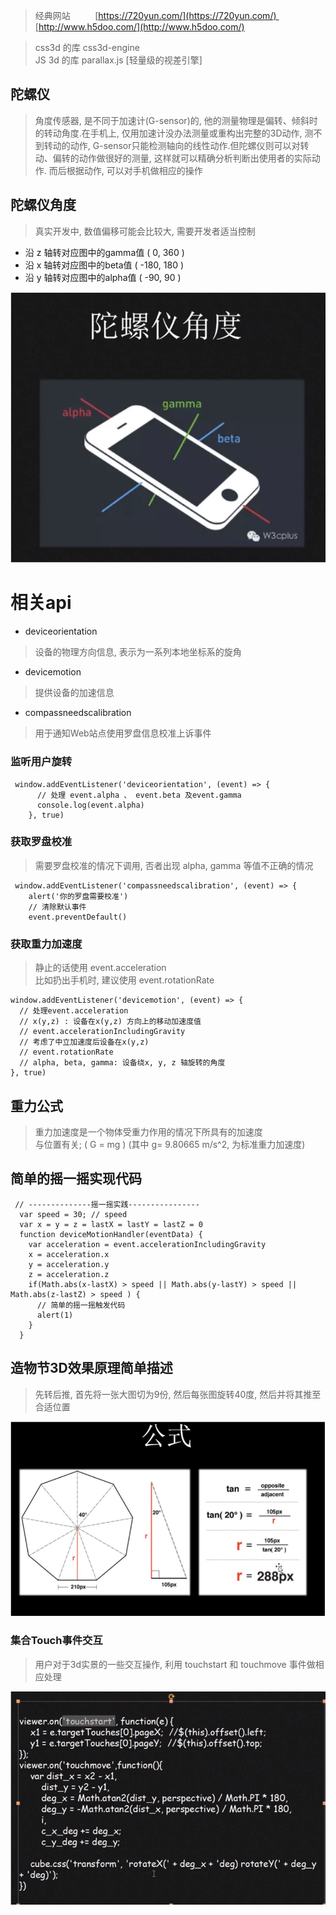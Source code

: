 >经典网站         
>[https://720yun.com/](https://720yun.com/)         
>[http://www.h5doo.com/](http://www.h5doo.com/)

>css3d 的库 css3d-engine       
>JS 3d 的库 parallax.js [轻量级的视差引擎]
## 
## 陀螺仪
>角度传感器, 是不同于加速计(G-sensor)的, 他的测量物理是偏转、倾斜时的转动角度.在手机上, 仅用加速计没办法测量或重构出完整的3D动作, 测不到转动的动作, G-sensor只能检测轴向的线性动作.但陀螺仪则可以对转动、偏转的动作做很好的测量, 这样就可以精确分析判断出使用者的实际动作. 而后根据动作, 可以对手机做相应的操作

##  陀螺仪角度
>真实开发中, 数值偏移可能会比较大, 需要开发者适当控制
* 沿 z 轴转对应图中的gamma值 ( 0, 360 )
* 沿 x 轴转对应图中的beta值 ( -180, 180 )
* 沿 y 轴转对应图中的alpha值 ( -90, 90 )

![](md_imgs/pegtop01.png)



# 相关api 
* deviceorientation  
>设备的物理方向信息, 表示为一系列本地坐标系的旋角
* devicemotion
>提供设备的加速信息
* compassneedscalibration
>用于通知Web站点使用罗盘信息校准上诉事件

### 监听用户旋转
```
 window.addEventListener('deviceorientation', (event) => {
      // 处理 event.alpha 、 event.beta 及event.gamma
      console.log(event.alpha)
    }, true)

```

### 获取罗盘校准
>需要罗盘校准的情况下调用,  否者出现 alpha, gamma 等值不正确的情况
```
 window.addEventListener('compassneedscalibration', (event) => {
    alert('你的罗盘需要校准')
    // 清除默认事件
    event.preventDefault()
```




### 获取重力加速度

>静止的话使用 event.acceleration         
>比如扔出手机时, 建议使用 event.rotationRate
```
window.addEventListener('devicemotion', (event) => {
  // 处理event.acceleration
  // x(y,z) : 设备在x(y,z) 方向上的移动加速度值
  // event.accelerationIncludingGravity
  // 考虑了中立加速度后设备在x(y,z)
  // event.rotationRate
  // alpha, beta, gamma: 设备绕x, y, z 轴旋转的角度
}, true)
```


## 重力公式
>重力加速度是一个物体受重力作用的情况下所具有的加速度         
>与位置有关; ( G = mg ) (其中 g= 9.80665 m/s^2,  为标准重力加速度)


## 简单的摇一摇实现代码
```
 // --------------摇一摇实践----------------
  var speed = 30; // speed
  var x = y = z = lastX = lastY = lastZ = 0
  function deviceMotionHandler(eventData) {
    var acceleration = event.accelerationIncludingGravity
    x = acceleration.x
    y = acceleration.y
    z = acceleration.z
    if(Math.abs(x-lastX) > speed || Math.abs(y-lastY) > speed || Math.abs(z-lastZ) > speed ) {
      // 简单的摇一摇触发代码
      alert(1)
    }
  }

```


## 造物节3D效果原理简单描述
>先转后推, 首先将一张大图切为9份,  然后每张图旋转40度,  然后并将其推至合适位置

![](md_imgs/formula.png)

### 集合Touch事件交互
>用户对于3d实景的一些交互操作, 利用 touchstart 和 touchmove 事件做相应处理

![](md_imgs/formula02.png)

